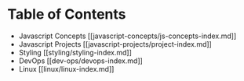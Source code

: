 # Table of Contents

- Javascript Concepts [[javascript-concepts/js-concepts-index.md]]
- Javascript Projects [[javascript-projects/project-index.md]]
- Styling [[styling/styling-index.md]]
- DevOps [[dev-ops/devops-index.md]]
- Linux [[linux/linux-index.md]]
